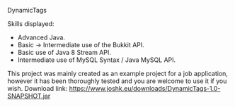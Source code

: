 DynamicTags

Skills displayed:
- Advanced Java.
- Basic -> Intermediate use of the Bukkit API.
- Basic use of Java 8 Stream API. 
- Intermediate use of MySQL Syntax / Java MySQL API.

This project was mainly created as an example project for a job application, however it has been thoroughly tested and you are welcome to use it if you wish.
Download link: https://www.joshk.eu/downloads/DynamicTags-1.0-SNAPSHOT.jar